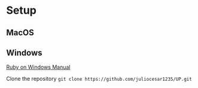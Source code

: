 # Setup

## MacOS


## Windows

[Ruby on Windows Manual](https://www.digitalocean.com/community/tutorials/how-to-install-ruby-and-set-up-a-local-programming-environment-on-windows-10)

Clone the repository
`git clone https://github.com/juliocesar1235/UP.git`
